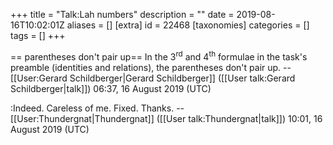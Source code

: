 +++
title = "Talk:Lah numbers"
description = ""
date = 2019-08-16T10:02:01Z
aliases = []
[extra]
id = 22468
[taxonomies]
categories = []
tags = []
+++

== parentheses don't pair up==
In the 3<sup>rd</sup> and 4<sup>th</sup> formulae in the task's preamble   (identities and relations),   the parentheses don't pair up.     -- [[User:Gerard Schildberger|Gerard Schildberger]] ([[User talk:Gerard Schildberger|talk]]) 06:37, 16 August 2019 (UTC)

:Indeed. Careless of me. Fixed. Thanks. --[[User:Thundergnat|Thundergnat]] ([[User talk:Thundergnat|talk]]) 10:01, 16 August 2019 (UTC)
